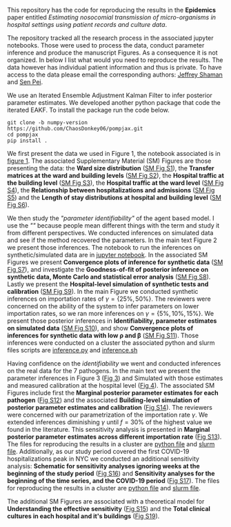 This repository has the code for reproducing the results in the **Epidemics** paper entitled *Estimating nosocomial transmission of micro-organisms in hospital settings using patient records and culture data*.

The repository tracked all the research process in the associated jupyter notebooks. Those were used to process the data, conduct parameter inference and produce the manuscript Figures. As a consequence it is not organized. In below I list what would you need to reproduce the results. The data however has individual patient information and thus is private. To have access to the data please email the corresponding authors: [Jeffrey Shaman](https://www.publichealth.columbia.edu/profile/jeffrey-shaman-phd) and [Sen Pei](https://www.publichealth.columbia.edu/profile/sen-pei).

We use an Iterated Ensemble Adjustment Kalman Filter to infer posterior parameter estimates. We developed another python package that code the iterated EAKF. To install the package run the code below.

    git clone -b numpy-version https://github.com/ChaosDonkey06/pompjax.git
    cd pompjax
    pip install .

We first present the data we used in Figure 1, the notebook associated is in [figure 1](manuscript/Fig1.ipynb). The associated Supplementary Material (SM) Figures are those presenting the data: the **Ward size distribution** ([SM Fig S1](manuscript/Fig1.ipynb)), the **Transfer matrices at the ward and building levels** ([SM Fig S2](manuscript/TransferWardAndBuildingLevel.ipynb)), the **Hospital traffic at the building level** ([SM Fig S3](manuscript/SI_Figures2.ipynb)), the **Hospital traffic at the ward level** ([SM Fig S4](manuscript/SI_Figures2.ipynb)), the **Relationship between hospitalizations and admissions** ([SM Fig S5](manuscript/SI_Figures2.ipynb)) and the **Length of stay distributions at hospital and building level** ([SM Fig S6](manuscript/AverageLOSInHospital2.ipynb)).

We then study the *"parameter identifiability"* of the agent based model. I use the *""* because people mean different things with the term and study it from different perspectives. We conducted inferences on simulated data and see if the method recovered the parameters. In the main text Figure 2 we present those inferences. The notebook to run the inferences on synthetic/simulated data are in [jupyter notebook](abm/WithoutShrinking_SyntheticLarge.ipynb). In the associated SM Figures we present **Convergence plots of inference for synthetic data** ([SM Fig S7](manuscript/ConvergencePlots.ipynb)), and investigate the **Goodness-of-fit of posterior inference on synthetic data, Monte Carlo and statistical error analysis** ([SM Fig S8](abm/MCE_synthetic.ipynb)). Lastly we present the **Hospital-level simulation of synthetic tests and calibration** ([SM Fig S9]()). In the main Figure we conducted synthetic inferences on importation rates of $\gamma=\{25\%, 50\%\}$. The reviewers were concerned on the ability of the system to infer parameters on lower importation rates, so we ran more inferences on $\gamma=\{5\%, 10\%, 15\% \}$. We present those posterior inferences in **Identifiability, parameter estimates on simulated data** ([SM Fig S10](abm/reviews_epidemics/synthetic_inference.ipynb)), and show **Convergence plots of inferences for synthetic data with low $\mathbf{\rho}$ and $\mathbf{\beta}$** ([SM Fig S11](abm/reviews_epidemics/synthetic_inference.ipynb)). Those inferences were conducted on a cluster the associated python and slurm files scripts are [inference.py](/abm/reviews_epidemics/synthetic_inference.py) and [inference.sh](/abm/reviews_epidemics/synthetic_inferences.sh)

Having confidence on the *identifiability* we went and conducted inferences on the real data for the 7 pathogens. In the main text we present the parameter inferences in Figure 3 ([Fig 3](manuscript/Fig3and4.ipynb)) and Simulated with those estimates and measured calibration at the hospital level ([Fig 4](manuscript/Fig3and4.ipynb)). The associated SM Figures include first the **Marginal posterior parameter estimates for each pathogen** ([Fig S12](manuscript/Fig3and4.ipynb)) and the associated **Building-level simulation of posterior parameter estimates and calibration** ([Fig S14]()). The reviewers were concerned with our parametrization of the importation rate $\gamma$. We extended inferences diminishing $\gamma$ until $f=30\%$ of the highest value we found in the literature. This sensitivity analysis is presented in **Marginal posterior parameter estimates across different importation rate** ([Fig S13](abm/reviews_epidemics/gamma_sensitivity.ipynb)). The files for reproducing the results in a cluster are [python file](abm/reviews_epidemics/gamma_sensitivity.py) and [slurm file](abm/reviews_epidemics/gamma_sensitivity.sh).
Additionally, as our study period covered the first COVID-19 hospitalizations peak in NYC we conducted an additional sensitivity analysis: **Schematic for sensitivity analyses ignoring weeks at the beginning of the study period** ([Fig S16](abm/reviews_epidemics/covid_sense_schematic.ipynb)) and **Sensitivity analyses for the beginning of the time series, and the COVID-19 period** ([Fig S17](abm/reviews_epidemics/covid_sensitivity.ipynb)). The files for reproducing the results in a cluster are [python file](abm/reviews_epidemics/covid_period_sensitivity_no_readmission.py) and [slurm file](abm/reviews_epidemics/synthetic_covid_period_sensitivity1.sh).


The additional SM Figures are associated with a theoretical model for **Understanding the effective sensitivity** ([Fig S15](/manuscript/EffectiveSensitivity.ipynb)) and the **Total clinical cultures in each hospital and it's buildings** ([Fig S19](/manuscript/TestPerBuildingWard.ipynb)).
